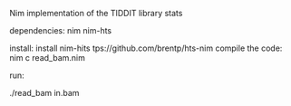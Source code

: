 Nim implementation of the TIDDIT library stats

dependencies:
nim
nim-hts

install:
install nim-hits tps://github.com/brentp/hts-nim
compile the code:
nim c read_bam.nim

run:

./read_bam in.bam
